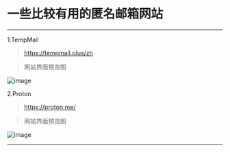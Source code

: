 # 一些比较有用的匿名邮箱网站

----------------------

1.TempMail

> https://tempmail.plus/zh

> 网站界面预览图

![image](/img/实用网站/匿名邮箱/1.png)

2.Proton

> https://proton.me/

> 网站界面预览图

![image](/img/实用网站/匿名邮箱/2.png)

----------------------